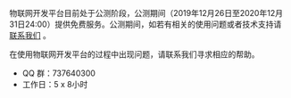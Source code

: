 物联网开发平台目前处于公测阶段，公测期间（2019年12月26日至2020年12月31日24:00）提供免费服务。公测期间，如若有相关的使用问题或者技术支持请 [联系我们](https://cloud.tencent.com/about/connect) 。

在使用物联网开发平台的过程中出现问题，请联系我们寻求相应的帮助。
- QQ 群：737640300
- 工作日：5 x 8小时

